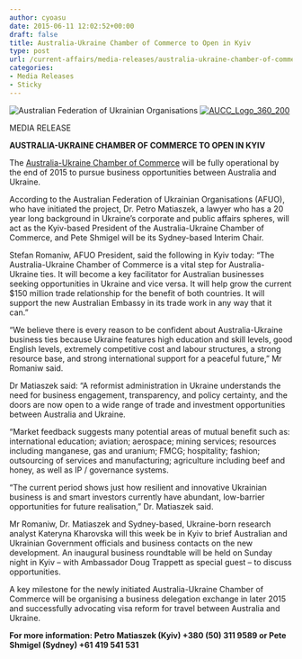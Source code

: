 ```yaml
---
author: cyoasu
date: 2015-06-11 12:02:52+00:00
draft: false
title: Australia-Ukraine Chamber of Commerce to Open in Kyiv
type: post
url: /current-affairs/media-releases/australia-ukraine-chamber-of-commerce-to-open-in-kyiv/
categories:
- Media Releases
- Sticky
---
```


![Australian Federation of Ukrainian Organisations](http://www.ozeukes.com/wp-content/uploads/2014/10/image001.png)
[![AUCC_Logo_360_200](http://www.ozeukes.com/wp-content/uploads/2015/10/AUCC_Logo_360_200.jpg)
](http://aucc.biz/)


MEDIA RELEASE




**AUSTRALIA-UKRAINE CHAMBER OF COMMERCE TO OPEN IN KYIV**


The [Australia-Ukraine Chamber of Commerce](http://aucc.biz/) will be fully operational by the end of 2015 to pursue business opportunities between Australia and Ukraine.

According to the Australian Federation of Ukrainian Organisations (AFUO), who have initiated the project, Dr. Petro Matiaszek, a lawyer who has a 20 year long background in Ukraine’s corporate and public affairs spheres, will act as the Kyiv-based President of the Australia-Ukraine Chamber of Commerce, and Pete Shmigel will be its Sydney-based Interim Chair.

Stefan Romaniw, AFUO President, said the following in Kyiv today: “The Australia-Ukraine Chamber of Commerce is a vital step for Australia-Ukraine ties. It will become a key facilitator for Australian businesses seeking opportunities in Ukraine and vice versa. It will help grow the current $150 million trade relationship for the benefit of both countries. It will support the new Australian Embassy in its trade work in any way that it can.”

“We believe there is every reason to be confident about Australia-Ukraine business ties because Ukraine features high education and skill levels, good English levels, extremely competitive cost and labour structures, a strong resource base, and strong international support for a peaceful future,” Mr Romaniw said.

Dr Matiaszek said: “A reformist administration in Ukraine understands the need for business engagement, transparency, and policy certainty, and the doors are now open to a wide range of trade and investment opportunities between Australia and Ukraine.

“Market feedback suggests many potential areas of mutual benefit such as: international education; aviation; aerospace; mining services; resources including manganese, gas and uranium; FMCG; hospitality; fashion; outsourcing of services and manufacturing; agriculture including beef and honey, as well as IP / governance systems.

“The current period shows just how resilient and innovative Ukrainian business is and smart investors currently have abundant, low-barrier opportunities for future realisation,” Dr. Matiaszek said.

Mr Romaniw, Dr. Matiaszek and Sydney-based, Ukraine-born research analyst Kateryna Kharovska will this week be in Kyiv to brief Australian and Ukrainian Government officials and business contacts on the new development. An inaugural business roundtable will be held on Sunday night in Kyiv – with Ambassador Doug Trappett as special guest – to discuss opportunities.

A key milestone for the newly initiated Australia-Ukraine Chamber of Commerce will be organising a business delegation exchange in later 2015 and successfully advocating visa reform for travel between Australia and Ukraine.

**For more information: Petro Matiaszek (Kyiv) +380 (50) 311 9589 or Pete Shmigel (Sydney) +61 419 541 531**
